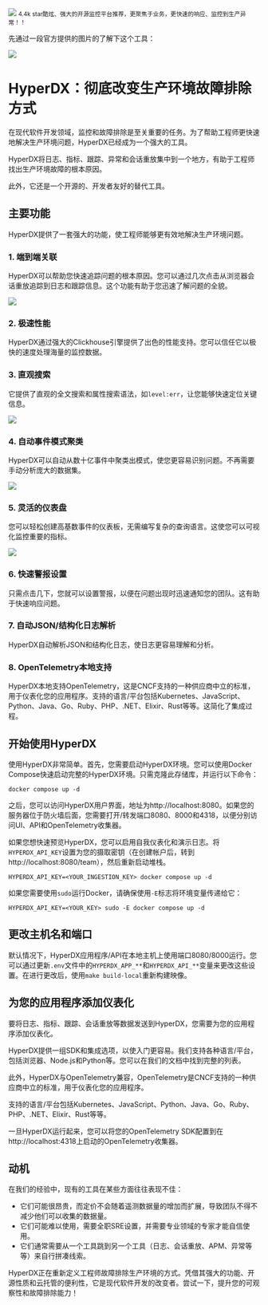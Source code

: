 <img src="/assets/image/230925-可观测平台-hyperdx-1.png" style="max-width: 70%; height: auto;">
<small>4.4k star酷炫、强大的开源监控平台推荐，更聚焦于业务，更快速的响应、监控到生产异常！！</small>


先通过一段官方提供的图片的了解下这个工具：

![](/assets/image/230925-可观测平台-hyperdx-1.png)

# HyperDX：彻底改变生产环境故障排除方式

在现代软件开发领域，监控和故障排除是至关重要的任务。为了帮助工程师更快速地解决生产环境问题，HyperDX已经成为一个强大的工具。

HyperDX将日志、指标、跟踪、异常和会话重放集中到一个地方，有助于工程师找出生产环境故障的根本原因。

此外，它还是一个开源的、开发者友好的替代工具。


## 主要功能

HyperDX提供了一套强大的功能，使工程师能够更有效地解决生产环境问题。

### 1. 端到端关联

HyperDX可以帮助您快速追踪问题的根本原因。您可以通过几次点击从浏览器会话重放追踪到日志和跟踪信息。这个功能有助于您迅速了解问题的全貌。

![](/assets/image/230925-可观测平台-hyperdx-2.png)


### 2. 极速性能

HyperDX通过强大的Clickhouse引擎提供了出色的性能支持。您可以信任它以极快的速度处理海量的监控数据。

### 3. 直观搜索

它提供了直观的全文搜索和属性搜索语法，如`level:err`，让您能够快速定位关键信息。

![](/assets/image/230925-可观测平台-hyperdx-3.png)

### 4. 自动事件模式聚类

HyperDX可以自动从数十亿事件中聚类出模式，使您更容易识别问题。不再需要手动分析庞大的数据集。


![](/assets/image/230925-可观测平台-hyperdx-4.png)


### 5. 灵活的仪表盘

您可以轻松创建高基数事件的仪表板，无需编写复杂的查询语言。这使您可以可视化监控重要的指标。


![](/assets/image/230925-可观测平台-hyperdx-5.png)


### 6. 快速警报设置

只需点击几下，您就可以设置警报，以便在问题出现时迅速通知您的团队。这有助于快速响应问题。

### 7. 自动JSON/结构化日志解析

HyperDX自动解析JSON和结构化日志，使日志更容易理解和分析。

### 8. OpenTelemetry本地支持

HyperDX本地支持OpenTelemetry，这是CNCF支持的一种供应商中立的标准，用于仪表化您的应用程序。支持的语言/平台包括Kubernetes、JavaScript、Python、Java、Go、Ruby、PHP、.NET、Elixir、Rust等等。这简化了集成过程。

## 开始使用HyperDX

使用HyperDX非常简单。首先，您需要启动HyperDX环境。您可以使用Docker Compose快速启动完整的HyperDX环境。只需克隆此存储库，并运行以下命令：

```shell
docker compose up -d
```

之后，您可以访问HyperDX用户界面，地址为http://localhost:8080。如果您的服务器位于防火墙后面，您需要打开/转发端口8080、8000和4318，以便分别访问UI、API和OpenTelemetry收集器。

如果您想快速预览HyperDX，您可以启用自我仪表化和演示日志。将`HYPERDX_API_KEY`设置为您的摄取密钥（在创建帐户后，转到http://localhost:8080/team），然后重新启动堆栈。

```shell
HYPERDX_API_KEY=<YOUR_INGESTION_KEY> docker compose up -d
```

如果您需要使用`sudo`运行Docker，请确保使用`-E`标志将环境变量传递给它：

```shell
HYPERDX_API_KEY=<YOUR_KEY> sudo -E docker compose up -d
```

## 更改主机名和端口

默认情况下，HyperDX应用程序/API在本地主机上使用端口8080/8000运行。您可以通过更新`.env`文件中的`HYPERDX_APP_**`和`HYPERDX_API_**`变量来更改这些设置。在进行更改后，使用`make build-local`重新构建映像。



## 为您的应用程序添加仪表化

要将日志、指标、跟踪、会话重放等数据发送到HyperDX，您需要为您的应用程序添加仪表化。

HyperDX提供一组SDK和集成选项，以使入门更容易。我们支持各种语言/平台，包括浏览器、Node.js和Python等。您可以在我们的文档中找到完整的列表。

此外，HyperDX与OpenTelemetry兼容，OpenTelemetry是CNCF支持的一种供应商中立的标准，用于仪表化您的应用程序。

支持的语言/平台包括Kubernetes、JavaScript、Python、Java、Go、Ruby、PHP、.NET、Elixir、Rust等等。

一旦HyperDX运行起来，您可以将您的OpenTelemetry SDK配置到在http://localhost:4318上启动的OpenTelemetry收集器。


## 动机



在我们的经验中，现有的工具在某些方面往往表现不佳：

- 它们可能很昂贵，而定价不会随着遥测数据量的增加而扩展，导致团队不得不减少他们可以收集的数据量。
- 它们可能难以使用，需要全职SRE设置，并需要专业领域的专家才能自信使用。
- 它们通常需要从一个工具跳到另一个工具（日志、会话重放、APM、异常等等）来自行拼凑线索。



HyperDX正在重新定义工程师故障排除生产环境的方式。凭借其强大的功能、开源性质和云托管的便利性，它是现代软件开发的改变者。尝试一下，提升您的可观察性和故障排除能力！
